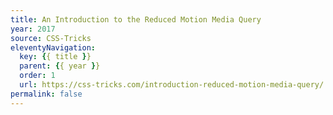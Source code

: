 ```yaml
---
title: An Introduction to the Reduced Motion Media Query
year: 2017
source: CSS-Tricks
eleventyNavigation:
  key: {{ title }}
  parent: {{ year }}
  order: 1
  url: https://css-tricks.com/introduction-reduced-motion-media-query/
permalink: false
---
```

